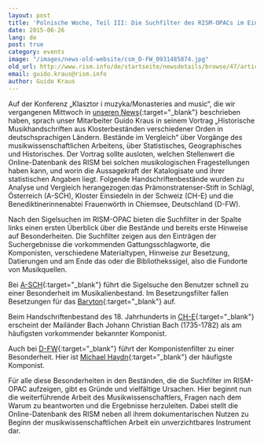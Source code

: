 ```yaml
---
layout: post
title: 'Polnische Woche, Teil III: Die Suchfilter des RISM-OPACs im Einsatz bei Klosterbeständen'
date: 2015-06-26
lang: de
post: true
category: events
image: "/images/news-old-website/csm_D-FW_0931485874.jpg"
old_url: http://www.rism.info/de/startseite/newsdetails/browse/47/article/64/polish-week-part-3-using-the-rism-online-catalogs-filters-with-monastic-collections.html
email: guido.kraus@rism.info
author: Guido Kraus
---
```


Auf der Konferenz „Klasztor i muzyka/Monasteries and music“, die wir vergangenen Mittwoch in [unseren News](/events/2015/06/24/polish-week-part-ii-the-klasztor-i-muzyka.html){:target="_blank"} beschrieben haben, sprach unser Mitarbeiter Guido Kraus in seinem Vortrag „Historische Musikhandschriften aus Klosterbeständen verschiedener Orden in deutschsprachigen Ländern. Bestände im Vergleich“ über Vorgänge des musikwissenschaftlichen Arbeitens, über Statistisches, Geographisches und Historisches. Der Vortrag sollte ausloten, welchen Stellenwert die Online-Datenbank des RISM bei solchen musikologischen Fragestellungen haben kann, und worin die Aussagekraft der Katalogisate und ihrer statistischen Angaben liegt. Folgende Handschriftenbestände wurden zu Analyse und Vergleich herangezogen:das Prämonstratenser-Stift in Schlägl, Österreich (A-SCH), Kloster Einsiedeln in der Schweiz (CH-E) und die Benediktinerinnenabtei Frauenwörth in Chiemsee, Deutschland (D-FW).


Nach den Sigelsuchen im RISM-OPAC bieten die Suchfilter in der Spalte links einen ersten Überblick über die Bestände und bereits erste Hinweise auf Besonderheiten. Die Suchfilter zeigen aus den Einträgen der Suchergebnisse die vorkommenden Gattungsschlagworte, die Komponisten, verschiedene Materialtypen, Hinweise zur Besetzung, Datierungen und am Ende das oder die Bibliothekssigel, also die Fundorte von Musikquellen.

Bei [A-SCH](https://opac.rism.info/search?View=rism&siglum=A-SCH){:target="_blank"} führt die Sigelsuche den Benutzer schnell zu einer Besonderheit im Musikalienbestand. Im Besetzungsfilter fallen Besetzungen für das [Baryton](https://opac.rism.info/search?View=rism&q=baryton){:target="_blank"} auf.

Beim Handschriftenbestand des 18. Jahrhunderts in [CH-E](https://opac.rism.info/search?View=rism&siglum=CH-E){:target="_blank"} erscheint der Mailänder Bach Johann Christian Bach (1735-1782) als am häufigsten vorkommender bekannter Komponist.

Auch bei [D-FW](https://opac.rism.info/search?View=rism&siglum=D-FW){:target="_blank"} führt der Komponistenfilter zu einer Besonderheit. Hier ist [Michael Haydn](https://opac.rism.info/search?View=rism&author=Michael+Haydn){:target="_blank"} der häufigste Komponist.

Für alle diese Besonderheiten in den Beständen, die die Suchfilter im RISM-OPAC aufzeigen, gibt es Gründe und vielfältige Ursachen. Hier beginnt nun die weiterführende Arbeit des Musikwissenschaftlers, Fragen nach dem Warum zu beantworten und die Ergebnisse herzuleiten. Dabei stellt die Online-Datenbank des RISM neben all ihrem dokumentarischen Nutzen zu Beginn der musikwissenschaftlichen Arbeit ein unverzichtbares Instrument dar.